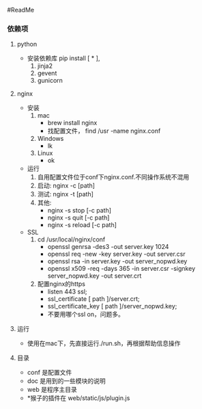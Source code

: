 #ReadMe

### 依赖项

1. python
	- 安装依赖库 pip install [ * ],
		1. jinja2
		2. gevent
		3. gunicorn
2. nginx
    - 安装
    	1. mac
    		- brew install nginx
    		- 找配置文件， find /usr -name nginx.conf
    	2. Windows
    		- lk
		3. Linux
			- ok
	- 运行
		1. 自用配置文件位于conf下nginx.conf.不同操作系统不混用
		2. 启动: nginx -c [path]
		3. 测试: nginx -t [path]
		4. 其他:
	  		- nginx -s stop    [-c path]
	  		- nginx -s quit    [-c path]
	  		- nginx -s reload  [-c path]
	- SSL
		1. cd /usr/local/nginx/conf
			- openssl genrsa -des3 -out server.key 1024
			- openssl req -new -key server.key -out server.csr
			- openssl rsa -in server.key -out server_nopwd.key
			- openssl x509 -req -days 365 -in server.csr -signkey server_nopwd.key -out server.crt
		2. 配置nginx的https
			- listen 443 ssl;
			- ssl_certificate   [ path ]/server.crt;
			- ssl_certificate_key  [ path ]/server_nopwd.key;
			- 不要用哪个ssl on，问题多。
3. 运行
	- 使用在mac下，先直接运行./run.sh，再根据帮助信息操作


4. 目录
	- conf 是配置文件
	- doc  是用到的一些模块的说明
	- web  是程序主目录
	- *猴子的插件在 web/static/js/plugin.js